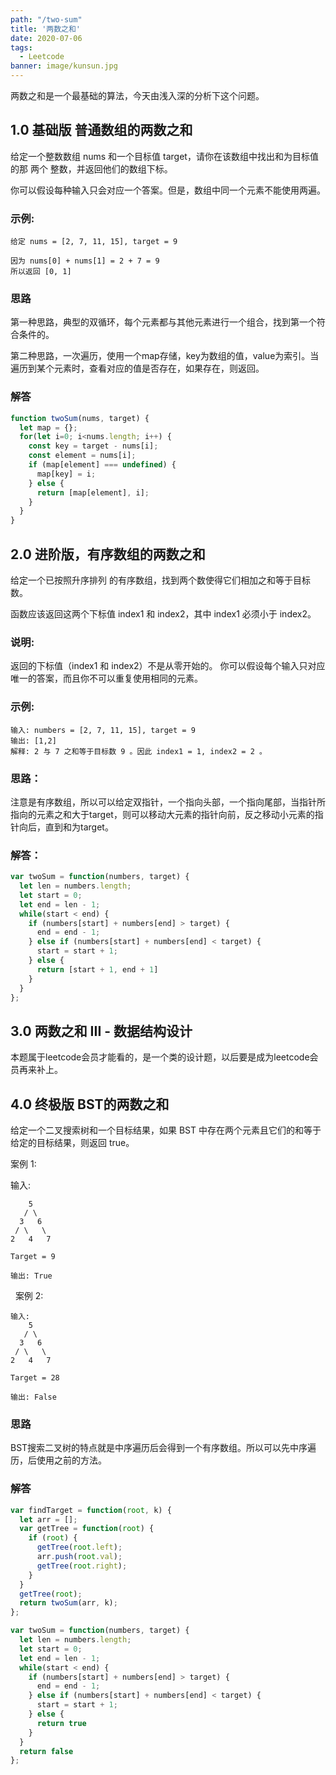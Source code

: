 ```yaml
---
path: "/two-sum"
title: '两数之和'
date: 2020-07-06
tags:
  - Leetcode
banner: image/kunsun.jpg
---
```


两数之和是一个最基础的算法，今天由浅入深的分析下这个问题。

## 1.0 基础版 普通数组的两数之和
给定一个整数数组 nums 和一个目标值 target，请你在该数组中找出和为目标值的那 两个 整数，并返回他们的数组下标。

你可以假设每种输入只会对应一个答案。但是，数组中同一个元素不能使用两遍。


### 示例:
```log
给定 nums = [2, 7, 11, 15], target = 9

因为 nums[0] + nums[1] = 2 + 7 = 9
所以返回 [0, 1]
```

### 思路
第一种思路，典型的双循环，每个元素都与其他元素进行一个组合，找到第一个符合条件的。

第二种思路，一次遍历，使用一个map存储，key为数组的值，value为索引。当遍历到某个元素时，查看对应的值是否存在，如果存在，则返回。

### 解答
```jsx
function twoSum(nums, target) {
  let map = {};
  for(let i=0; i<nums.length; i++) {
    const key = target - nums[i];
    const element = nums[i];
    if (map[element] === undefined) {
      map[key] = i;
    } else {
      return [map[element], i];
    }
  }
}
```

## 2.0 进阶版，有序数组的两数之和

给定一个已按照升序排列 的有序数组，找到两个数使得它们相加之和等于目标数。

函数应该返回这两个下标值 index1 和 index2，其中 index1 必须小于 index2。

### 说明:

返回的下标值（index1 和 index2）不是从零开始的。
你可以假设每个输入只对应唯一的答案，而且你不可以重复使用相同的元素。

### 示例:

```log
输入: numbers = [2, 7, 11, 15], target = 9
输出: [1,2]
解释: 2 与 7 之和等于目标数 9 。因此 index1 = 1, index2 = 2 。
```

### 思路：
注意是有序数组，所以可以给定双指针，一个指向头部，一个指向尾部，当指针所指向的元素之和大于target，则可以移动大元素的指针向前，反之移动小元素的指针向后，直到和为target。

### 解答：
```jsx
var twoSum = function(numbers, target) {
  let len = numbers.length;
  let start = 0;
  let end = len - 1;
  while(start < end) {
    if (numbers[start] + numbers[end] > target) {
      end = end - 1;
    } else if (numbers[start] + numbers[end] < target) {
      start = start + 1;
    } else {
      return [start + 1, end + 1]
    }
  }
};
```

## 3.0 两数之和 III - 数据结构设计  
本题属于leetcode会员才能看的，是一个类的设计题，以后要是成为leetcode会员再来补上。

## 4.0 终极版 BST的两数之和
给定一个二叉搜索树和一个目标结果，如果 BST 中存在两个元素且它们的和等于给定的目标结果，则返回 true。

案例 1:

输入:
```log 
    5
   / \
  3   6
 / \   \
2   4   7

Target = 9

输出: True
```
 
案例 2:
```log
输入: 
    5
   / \
  3   6
 / \   \
2   4   7

Target = 28

输出: False
```

### 思路
BST搜索二叉树的特点就是中序遍历后会得到一个有序数组。所以可以先中序遍历，后使用之前的方法。

### 解答
```jsx
var findTarget = function(root, k) {
  let arr = [];
  var getTree = function(root) {
    if (root) {
      getTree(root.left);
      arr.push(root.val);
      getTree(root.right);
    }
  }
  getTree(root);
  return twoSum(arr, k);
};

var twoSum = function(numbers, target) {
  let len = numbers.length;
  let start = 0;
  let end = len - 1;
  while(start < end) {
    if (numbers[start] + numbers[end] > target) {
      end = end - 1;
    } else if (numbers[start] + numbers[end] < target) {
      start = start + 1;
    } else {
      return true
    }
  }
  return false
};
```